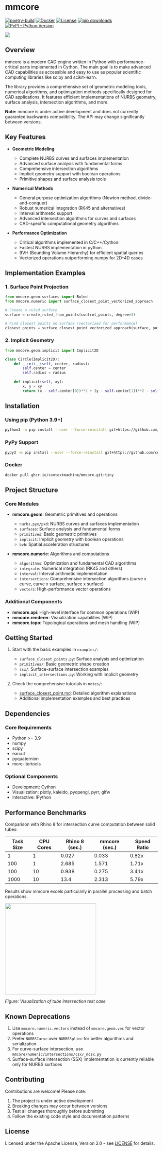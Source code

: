 # mmcore

[![poetry-build](https://github.com/contextmachine/mmcore/actions/workflows/poetry-build.yml/badge.svg)](https://github.com/contextmachine/mmcore/actions/workflows/poetry-build.yml)
[![Docker](https://github.com/contextmachine/mmcore/actions/workflows/docker-publish.yml/badge.svg)](https://github.com/contextmachine/mmcore/actions/workflows/docker-publish.yml) 
[![License](https://img.shields.io/badge/License-Apache_2.0-blue.svg)](https://opensource.org/licenses/Apache-2.0)
[![pip downloads](https://img.shields.io/pypi/dm/mmcore)](https://pypi.python.org/project/mmcore)
[![PyPI - Python Version](https://img.shields.io/pypi/pyversions/mmcore.svg)](https://pypi.python.org/project/mmcore)

![](notes/images/img.png)

## Overview

mmcore is a modern CAD engine written in Python with performance-critical parts implemented in Cython. The main goal is to make advanced CAD capabilities as accessible and easy to use as popular scientific computing libraries like scipy and scikit-learn.

The library provides a comprehensive set of geometric modeling tools, numerical algorithms, and optimization methods specifically designed for CAD applications. It features efficient implementations of NURBS geometry, surface analysis, intersection algorithms, and more.

**Note:** mmcore is under active development and does not currently guarantee backwards compatibility. The API may change significantly between versions.

## Key Features

- **Geometric Modeling**
  - Complete NURBS curves and surfaces implementation
  - Advanced surface analysis with fundamental forms
  - Comprehensive intersection algorithms
  - Implicit geometry support with boolean operations
  - Primitive shapes and surface analysis tools

- **Numerical Methods**
  - General purpose optimization algorithms (Newton method, divide-and-conquer)
  - Robust numerical integration (RK45 and alternatives)
  - Interval arithmetic support
  - Advanced intersection algorithms for curves and surfaces
  - CAD-specific computational geometry algorithms
  
- **Performance Optimization**
  - Critical algorithms implemented in C/C++/Cython 
  - Fastest NURBS implementation in python.
  - BVH (Bounding Volume Hierarchy) for efficient spatial queries
  - Vectorized operations outperforming numpy for 2D-4D cases

## Implementation Examples

### 1. Surface Point Projection
```python
from mmcore.geom.surfaces import Ruled
from mmcore.numeric import surface_closest_point_vectorized_approach

# Create a ruled surface
surface = create_ruled_from_points(control_points, degree=3)

# Find closest points on surface (vectorized for performance)
closest_points = surface_closest_point_vectorized_approach(surface, points)
```

### 2. Implicit Geometry
```python
from mmcore.geom.implicit import Implicit2D

class Circle(Implicit2D):
    def __init__(self, center, radius):
        self.center = center
        self.radius = radius
        
    def implicit(self, xy):
        x, y = xy
        return (x - self.center[0])**2 + (y - self.center[1])**2 - self.radius**2
```

## Installation

### Using pip (Python 3.9+)

```bash
python3 -m pip install --user --force-reinstall git+https://github.com/contextmachine/mmcore.git@tiny
```

### PyPy Support
```bash
pypy3 -m pip install --user --force-reinstall git+https://github.com/contextmachine/mmcore.git@tiny
```

### Docker
```bash
docker pull ghcr.io/contextmachine/mmcore.git:tiny
```

## Project Structure

### Core Modules

- **mmcore.geom**: Geometric primitives and operations
  - `nurbs.pyx/pxd`: NURBS curves and surfaces implementation
  - `surfaces`: Surface analysis and fundamental forms
  - `primitives`: Basic geometric primitives
  - `implicit`: Implicit geometry with boolean operations
  - `bvh`: Spatial acceleration structures

- **mmcore.numeric**: Algorithms and computations
  - `algorithms`: Optimization and fundamental CAD algorithms
  - `integrate`: Numerical integration (RK45 and others)
  - `interval`: Interval arithmetic implementation
  - `intersections`: Comprehensive intersection algorithms (curve x curve, curve x surface, surface x surface)
  - `vectors`: High-performance vector operations
  
  
### Additional Components

- **mmcore.api**: High-level interface for common operations (WIP)
- **mmcore.renderer**: Visualization capabilities  (WIP)
- **mmcore.topo**: Topological operations and mesh handling  (WIP)

## Getting Started

1. Start with the basic examples in `examples/`:
   - `surface_closest_points.py`: Surface analysis and optimization
   - `primitives/`: Basic geometric shape creation
   - `ssx/`: Surface-surface intersection examples
   - `implicit_intersections.py`: Working with implicit geometry

2. Check the comprehensive tutorials in `notes/`:
   - [surface_closest_point.md](./notes/surface_closest_point.md): Detailed algorithm explanations
   - Additional implementation examples and best practices

## Dependencies

### Core Requirements
- Python >= 3.9
- numpy
- scipy
- earcut
- pyquaternion
- more-itertools

### Optional Components
- Development: Cython
- Visualization: plotly, kaleido, pyopengl, pyrr, glfw
- Interactive: IPython

## Performance Benchmarks

Comparison with Rhino 8 for intersection curve computation between solid tubes:

| Task Size | CPU Cores | Rhino 8 (sec.) | mmcore (sec.) | Speed Ratio |
|-----------|-----------|----------------|---------------|-------------|
| 1         | 1         | 0.027         | 0.033         | 0.82x       |
| 100       | 1         | 2.685         | 1.571         | 1.71x       |
| 100       | 10        | 0.938         | 0.275         | 3.41x       |
| 1000      | 10        | 13.4          | 2.313         | 5.79x       |

Results show mmcore excels particularly in parallel processing and batch operations.

<img src="notes/images/implicit_tubes_intersection.png" width="300"/>

*Figure: Visualization of tube intersection test case*

## Known Deprecations

1. Use `mmcore.numeric.vectors` instead of `mmcore.geom.vec` for vector operations
2. Prefer `NURBSCurve` over `NURBSSpline` for better algorithms and serialization
3. For curve-surface intersection, use `mmcore/numeric/intersections/csx/_ncsx.py`
4. Surface-surface intersection (SSX) implementation is currently reliable only for NURBS surfaces

## Contributing

Contributions are welcome! Please note:

1. The project is under active development
2. Breaking changes may occur between versions
3. Test all changes thoroughly before submitting
4. Follow the existing code style and documentation patterns

## License

Licensed under the Apache License, Version 2.0 - see [LICENSE](LICENSE) for details.